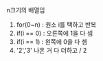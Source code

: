 n크기의 배열임
1. for(0~n) : 원소 i를 택하고 반복
2. if(i == 0) : 오른쪽에 1을 다 셈
3. if(i == 1) : 왼쪽에 0을 다 셈 
4. '2','3' 나온 거 다 더하고 / 2  
